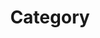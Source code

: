 ---
title: "Category"
layout: single
permalink: /categories/
author_profile: true
sidebar_main: true
---